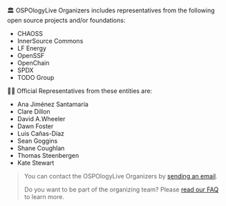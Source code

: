 🏛 OSPOlogyLive Organizers includes representatives from the following open source projects and/or foundations: 

* CHAOSS
* InnerSource Commons
* LF Energy
* OpenSSF
* OpenChain
* SPDX
* TODO Group

🙋‍♀️ Official Representatives from these entities are:

* Ana Jiménez Santamaría
* Clare Dillon
* David A.Wheeler
* Dawn Foster
* Luis Cañas-Díaz
* Sean Goggins
* Shane Coughlan 
* Thomas Steenbergen
* Kate Stewart

> You can contact the OSPOlogyLive Organizers by [sending an email](mailto:ospologylive-organizers@lists.todogroup.org).
> 
> Do you want to be part of the organizing team? Please [read our FAQ](https://github.com/todogroup/ospology/blob/main/ospology-live/framework.md#faq) to learn more.
